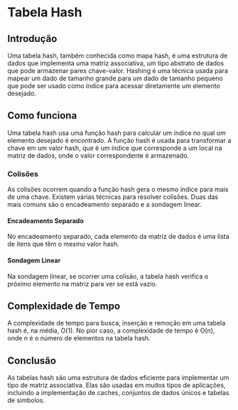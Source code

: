 # Tabela Hash

## Introdução

Uma tabela hash, também conhecida como mapa hash, é uma estrutura de dados que implementa uma matriz associativa, um tipo abstrato de dados que pode armazenar pares chave-valor. Hashing é uma técnica usada para mapear um dado de tamanho grande para um dado de tamanho pequeno que pode ser usado como índice para acessar diretamente um elemento desejado.

## Como funciona

Uma tabela hash usa uma função hash para calcular um índice no qual um elemento desejado é encontrado. A função hash é usada para transformar a chave em um valor hash, que é um índice que corresponde a um local na matriz de dados, onde o valor correspondente é armazenado.

### Colisões

As colisões ocorrem quando a função hash gera o mesmo índice para mais de uma chave. Existem várias técnicas para resolver colisões. Duas das mais comuns são o encadeamento separado e a sondagem linear.

#### Encadeamento Separado

No encadeamento separado, cada elemento da matriz de dados é uma lista de itens que têm o mesmo valor hash.

#### Sondagem Linear

Na sondagem linear, se ocorrer uma colisão, a tabela hash verifica o próximo elemento na matriz para ver se está vazio.

## Complexidade de Tempo

A complexidade de tempo para busca, inserção e remoção em uma tabela hash é, na média, O(1). No pior caso, a complexidade de tempo é O(n), onde n é o número de elementos na tabela hash.

## Conclusão

As tabelas hash são uma estrutura de dados eficiente para implementar um tipo de matriz associativa. Elas são usadas em muitos tipos de aplicações, incluindo a implementação de caches, conjuntos de dados únicos e tabelas de símbolos.
